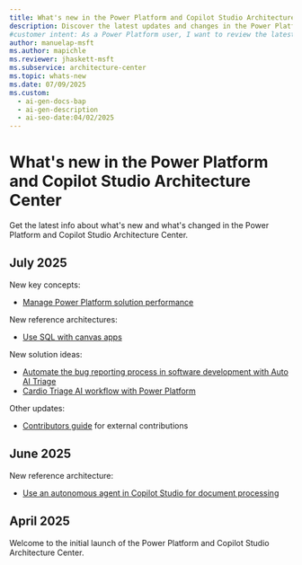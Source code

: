 ```yaml
---
title: What's new in the Power Platform and Copilot Studio Architecture Center
description: Discover the latest updates and changes in the Power Platform and Copilot Studio Architecture Center.
#customer intent: As a Power Platform user, I want to review the latest updates so that I can design better solutions for Power Platform.  
author: manuelap-msft
ms.author: mapichle
ms.reviewer: jhaskett-msft
ms.subservice: architecture-center
ms.topic: whats-new
ms.date: 07/09/2025
ms.custom:
  - ai-gen-docs-bap
  - ai-gen-description
  - ai-seo-date:04/02/2025
---
```


# What's new in the Power Platform and Copilot Studio Architecture Center

Get the latest info about what's new and what's changed in the Power Platform  and Copilot Studio Architecture Center.

## July 2025

New key concepts:

- [Manage Power Platform solution performance](key-concepts/performance/index.md)

New reference architectures:

- [Use SQL with canvas apps](reference-architectures/sqlserver-canvas-app.md)

New solution ideas:

- [Automate the bug reporting process in software development with Auto AI Triage](solution-ideas/auto-ai-triage.md)
- [Cardio Triage AI workflow with Power Platform](solution-ideas/cardio-triage-agent.md)

Other updates:

- [Contributors guide](contribute.md) for external contributions

## June 2025

New reference architecture:

- [Use an autonomous agent in Copilot Studio for document processing](reference-architectures/document-processing-agent.md)

## April 2025

Welcome to the initial launch of the Power Platform and Copilot Studio Architecture Center.
